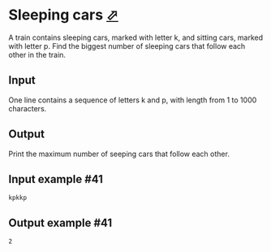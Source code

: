 # Sleeping cars [⬀](https://www.e-olymp.com/en/problems/7326)
A train contains sleeping cars, marked with letter k, and sitting cars, marked with letter p. Find the biggest number of sleeping cars that follow each other in the train.

## Input
One line contains a sequence of letters k and p, with length from 1 to 1000 characters.

## Output
Print the maximum number of seeping cars that follow each other.

## Input example #41
```
kpkkp
```

## Output example #41
```
2
```
